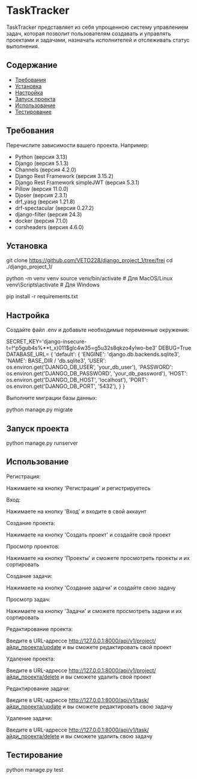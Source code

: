 # TaskTracker

TaskTracker представляет из себя упрощенною систему управлением задач, которая позволит
пользователям создавать и управлять проектами и задачами, назначать исполнителей и
отслеживать статус выполнения.

## Содержание

- [Требования](#требования)
- [Установка](#установка)
- [Настройка](#настройка)
- [Запуск проекта](#запуск-проекта)
- [Использование](#использование)
- [Тестирование](#тестирование)


## Требования

Перечислите зависимости вашего проекта. Например:

- Python (версия 3.13)
- Django (версия 5.1.3)
- Channels (версия 4.2.0)
- Django Rest Framework (версия 3.15.2)
- Django Rest Framework simpleJWT (версия 5.3.1)
- Pillow (версия 11.0.0)
- Djoser (версия 2.3.1)
- drf_yasg (версия 1.21.8)
- drf-spectacular (версия 0.27.2)
- django-filter (версия 24.3)
- docker (версия 7.1.0)
- corsheaders (версия 4.6.0)


## Установка
git clone https://github.com/VETO228/django_project_1/tree/frei
cd ./django_project_1/

python -m venv venv
source venv/bin/activate  # Для MacOS/Linux
venv\Scripts\activate  # Для Windows

pip install -r requirements.txt

## Настройка

Создайте файл .env и добавьте необходимые переменные окружения:

SECRET_KEY='django-insecure-t=!^p5gub4s%**t_x)011$glc4w35=g5u32s8qkzo4ylwo-be3'
DEBUG=True
DATABASE_URL= {
        'default': {
            'ENGINE': 'django.db.backends.sqlite3',
            'NAME': BASE_DIR / 'db.sqlite3',
            'USER': os.environ.get('DJANGO_DB_USER', 'your_db_user'),
            'PASSWORD': os.environ.get('DJANGO_DB_PASSWORD', 'your_db_password'),
            'HOST': os.environ.get('DJANGO_DB_HOST', 'localhost'),
            'PORT': os.environ.get('DJANGO_DB_PORT', '5432'),
        } 
    }

Выполните миграции базы данных:

python manage.py migrate

## Запуск проекта

python manage.py runserver

## Использование

Регистрация:

Нажимаете на кнопку 'Регистрация' и регистрируетесь

Вход:

Нажимаете на кнопку 'Вход' и входите в свой аккаунт

Создание проекта:

Нажимаете на кнопку 'Создать проект' и создайте свой проект

Просмотр проектов:

Нажимаете на кнопку 'Проекты' и сможете просмотреть проекты и их сортировать

Создание задачи:

Нажимаете на кнопку 'Создание задачи' и создайте свою задачу

Просмотр задач:

Нажимаете на кнопку 'Задачи' и сможете просмотреть задачи и их сортировать

Редактирование проекта:

Введите в URL-адрессе
http://127.0.0.1:8000/api/v1/project/айди_проекта/update
и вы сможете редактировать свой проект

Удаление проекта:

Введите в URL-адрессе
http://127.0.0.1:8000/api/v1/project/айди_проекта/delete
и вы сможете удалить свой проект

Редактирование задачи:

Введите в URL-адрессе
http://127.0.0.1:8000/api/v1/task/айди_проекта/update
и вы сможете редактировать свою задачу

Удаление задачи:

Введите в URL-адрессе
http://127.0.0.1:8000/api/v1/task/айди_проекта/delete
и вы сможете удалить свою задачу

## Тестирование

python manage.py test